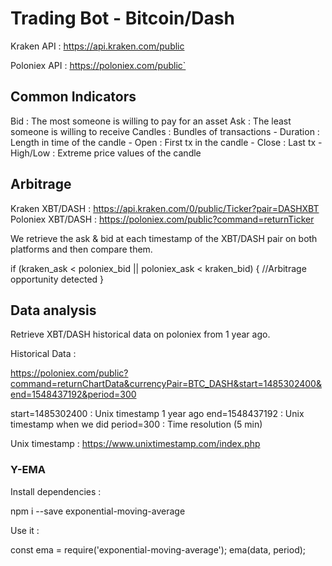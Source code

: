 # Trading Bot - Bitcoin/Dash

Kraken API   : https://api.kraken.com/public

Poloniex API : https://poloniex.com/public`

## Common Indicators

Bid : The most someone is willing to pay for an asset
Ask : The least someone is willing to receive
Candles : Bundles of transactions
    - Duration : Length in time of the candle
    - Open     : First tx in the candle
    - Close    : Last tx
    - High/Low : Extreme price values of the candle

## Arbitrage

Kraken XBT/DASH   : https://api.kraken.com/0/public/Ticker?pair=DASHXBT
Poloniex XBT/DASH : https://poloniex.com/public?command=returnTicker

We retrieve the ask & bid at each timestamp of the XBT/DASH pair on both platforms
and then compare them.

if (kraken_ask < poloniex_bid || poloniex_ask < kraken_bid) {
    //Arbitrage opportunity detected
}

## Data analysis

Retrieve XBT/DASH historical data on poloniex from 1 year ago.

Historical Data :

https://poloniex.com/public?command=returnChartData&currencyPair=BTC_DASH&start=1485302400&end=1548437192&period=300

start=1485302400 : Unix timestamp 1 year ago
end=1548437192   : Unix timestamp when we did
period=300       : Time resolution (5 min)

Unix timestamp : https://www.unixtimestamp.com/index.php

### Y-EMA

Install dependencies :

npm i --save exponential-moving-average

Use it :

const ema = require('exponential-moving-average');
ema(data, period);